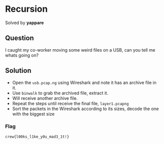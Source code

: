 # Recursion
Solved by **yappare**

## Question
I caught my co-worker moving some weird files on a USB, can you tell me whats going on?

## Solution
- Open the `usb.pcap.ng` using Wireshark and note it has an archive file in it.
- Use `binwalk` to grab the archived file, extract it. 
- Will receive another archive file.
- Repeat the steps until receive the final file, `layer1.pcapng`
- Sort the packets in the Wireshark according to its sizes, decode the one with the biggest size

### Flag
`crew{l00ks_l1ke_y0u_mad3_1t!}`

